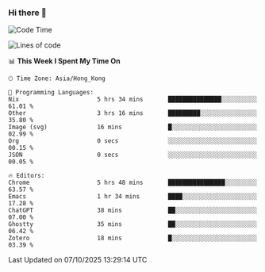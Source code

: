 ### Hi there 👋

<!--
**nicehiro/nicehiro** is a ✨ _special_ ✨ repository because its `README.md` (this file) appears on your GitHub profile.

Here are some ideas to get you started:

- 🔭 I’m currently working on ...
- 🌱 I’m currently learning ...
- 👯 I’m looking to collaborate on ...
- 🤔 I’m looking for help with ...
- 💬 Ask me about ...
- 📫 How to reach me: ...
- 😄 Pronouns: ...
- ⚡ Fun fact: ...
-->

<!--START_SECTION:waka-->
![Code Time](http://img.shields.io/badge/Code%20Time-1%2C121%20hrs%2047%20mins-blue)

![Lines of code](https://img.shields.io/badge/From%20Hello%20World%20I%27ve%20Written-1.9%20million%20lines%20of%20code-blue)

📊 **This Week I Spent My Time On** 

```text
🕑︎ Time Zone: Asia/Hong_Kong

💬 Programming Languages: 
Nix                      5 hrs 34 mins       ███████████████░░░░░░░░░░   61.01 % 
Other                    3 hrs 16 mins       █████████░░░░░░░░░░░░░░░░   35.80 % 
Image (svg)              16 mins             █░░░░░░░░░░░░░░░░░░░░░░░░   02.99 % 
Org                      0 secs              ░░░░░░░░░░░░░░░░░░░░░░░░░   00.15 % 
JSON                     0 secs              ░░░░░░░░░░░░░░░░░░░░░░░░░   00.05 % 

🔥 Editors: 
Chrome                   5 hrs 48 mins       ████████████████░░░░░░░░░   63.57 % 
Emacs                    1 hr 34 mins        ████░░░░░░░░░░░░░░░░░░░░░   17.28 % 
ChatGPT                  38 mins             ██░░░░░░░░░░░░░░░░░░░░░░░   07.00 % 
Ghostty                  35 mins             ██░░░░░░░░░░░░░░░░░░░░░░░   06.42 % 
Zotero                   18 mins             █░░░░░░░░░░░░░░░░░░░░░░░░   03.39 % 
```


 Last Updated on 07/10/2025 13:29:14 UTC
<!--END_SECTION:waka-->

